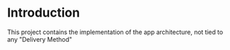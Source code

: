 # Introduction

This project contains the implementation of the app architecture, not tied to any "Delivery Method"
